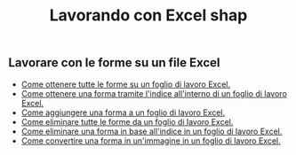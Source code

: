 ﻿---
title: Lavorando con Excel shap
second_title: Aspose.Cells Cloud Documen
linktitle: Forma
type: docs
url: /it/shapes/
aliases: [/working-with-shapes/,/working-with-images/]
keywords: Working with shape on an Excel workshee
description: Come lavorare con le forme su un foglio di lavoro Excel. L'SDK supporta diversi linguaggi di sviluppo, tra cui Android, C#, Go, Java, NodeJS, Perl, PHP, Python, Ruby e Swift.
weight: 100
kwords: Excel, Office Cloud, REST API, Foglio di calcolo, PDF, CSV, Json, Markdown, Lavorare con le forme su un foglio di lavoro Excel
---
## Lavorare con le forme su un file Excel

- [Come ottenere tutte le forme su un foglio di lavoro Excel.](/cells/it/shapes/get-all/)
- [Come ottenere una forma tramite l'indice all'interno di un foglio di lavoro Excel.](/cells/it/shapes/get/)
- [Come aggiungere una forma a un foglio di lavoro Excel.](/cells/it/shapes/add/)
- [Come eliminare tutte le forme da un foglio di lavoro Excel.](/cells/it/shapes/clear/)
- [Come eliminare una forma in base all'indice in un foglio di lavoro Excel.](/cells/it/shapes/delete/)
- [Come convertire una forma in un'immagine in un foglio di lavoro Excel.](/cells/it/shapes/conversion/)
